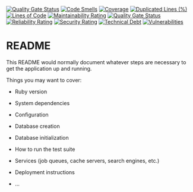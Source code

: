 [![Quality Gate Status](https://sonarcloud.io/api/project_badges/measure?project=aworldx_url_shortener&metric=alert_status)](https://sonarcloud.io/dashboard?id=aworldx_url_shortener)
[![Code Smells](https://sonarcloud.io/api/project_badges/measure?project=aworldx_url_shortener&metric=code_smells)](https://sonarcloud.io/dashboard?id=aworldx_url_shortener)
[![Coverage](https://sonarcloud.io/api/project_badges/measure?project=aworldx_url_shortener&metric=coverage)](https://sonarcloud.io/dashboard?id=aworldx_url_shortener)
[![Duplicated Lines (%)](https://sonarcloud.io/api/project_badges/measure?project=aworldx_url_shortener&metric=duplicated_lines_density)](https://sonarcloud.io/dashboard?id=aworldx_url_shortener)
[![Lines of Code](https://sonarcloud.io/api/project_badges/measure?project=aworldx_url_shortener&metric=ncloc)](https://sonarcloud.io/dashboard?id=aworldx_url_shortener)
[![Maintainability Rating](https://sonarcloud.io/api/project_badges/measure?project=aworldx_url_shortener&metric=sqale_rating)](https://sonarcloud.io/dashboard?id=aworldx_url_shortener)
[![Quality Gate Status](https://sonarcloud.io/api/project_badges/measure?project=aworldx_url_shortener&metric=alert_status)](https://sonarcloud.io/dashboard?id=aworldx_url_shortener)
[![Reliability Rating](https://sonarcloud.io/api/project_badges/measure?project=aworldx_url_shortener&metric=reliability_rating)](https://sonarcloud.io/dashboard?id=aworldx_url_shortener)
[![Security Rating](https://sonarcloud.io/api/project_badges/measure?project=aworldx_url_shortener&metric=security_rating)](https://sonarcloud.io/dashboard?id=aworldx_url_shortener)
[![Technical Debt](https://sonarcloud.io/api/project_badges/measure?project=aworldx_url_shortener&metric=sqale_index)](https://sonarcloud.io/dashboard?id=aworldx_url_shortener)
[![Vulnerabilities](https://sonarcloud.io/api/project_badges/measure?project=aworldx_url_shortener&metric=vulnerabilities)](https://sonarcloud.io/dashboard?id=aworldx_url_shortener)
# README

This README would normally document whatever steps are necessary to get the
application up and running.

Things you may want to cover:

* Ruby version

* System dependencies

* Configuration

* Database creation

* Database initialization

* How to run the test suite

* Services (job queues, cache servers, search engines, etc.)

* Deployment instructions

* ...
